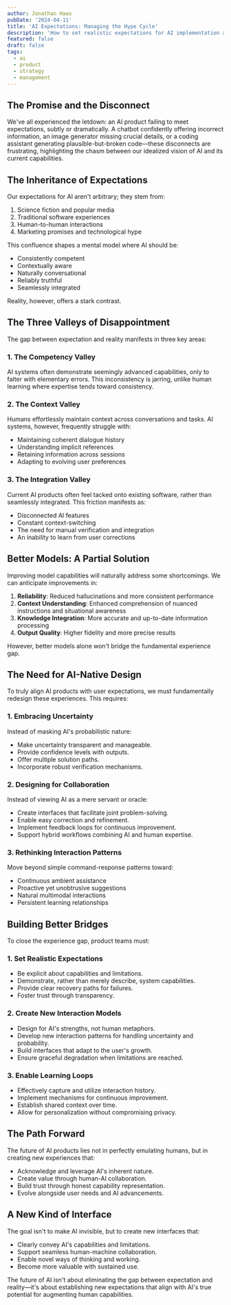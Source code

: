 ```yaml
---
author: Jonathan Haas
pubDate: '2024-04-11'
title: 'AI Expectations: Managing the Hype Cycle'
description: 'How to set realistic expectations for AI implementation and avoid common pitfalls in enterprise adoption'
featured: false
draft: false
tags:
  - ai
  - product
  - strategy
  - management
---
```


## The Promise and the Disconnect

We've all experienced the letdown: an AI product failing to meet expectations, subtly or dramatically. A chatbot confidently offering incorrect information, an image generator missing crucial details, or a coding assistant generating plausible-but-broken code—these disconnects are frustrating, highlighting the chasm between our idealized vision of AI and its current capabilities.

## The Inheritance of Expectations

Our expectations for AI aren't arbitrary; they stem from:

1. Science fiction and popular media
2. Traditional software experiences
3. Human-to-human interactions
4. Marketing promises and technological hype

This confluence shapes a mental model where AI should be:

- Consistently competent
- Contextually aware
- Naturally conversational
- Reliably truthful
- Seamlessly integrated

Reality, however, offers a stark contrast.

## The Three Valleys of Disappointment

The gap between expectation and reality manifests in three key areas:

### 1. The Competency Valley

AI systems often demonstrate seemingly advanced capabilities, only to falter with elementary errors. This inconsistency is jarring, unlike human learning where expertise tends toward consistency.

### 2. The Context Valley

Humans effortlessly maintain context across conversations and tasks. AI systems, however, frequently struggle with:

- Maintaining coherent dialogue history
- Understanding implicit references
- Retaining information across sessions
- Adapting to evolving user preferences

### 3. The Integration Valley

Current AI products often feel tacked onto existing software, rather than seamlessly integrated. This friction manifests as:

- Disconnected AI features
- Constant context-switching
- The need for manual verification and integration
- An inability to learn from user corrections

## Better Models: A Partial Solution

Improving model capabilities will naturally address some shortcomings. We can anticipate improvements in:

1. **Reliability**: Reduced hallucinations and more consistent performance
2. **Context Understanding**: Enhanced comprehension of nuanced instructions and situational awareness
3. **Knowledge Integration**: More accurate and up-to-date information processing
4. **Output Quality**: Higher fidelity and more precise results

However, better models alone won't bridge the fundamental experience gap.

## The Need for AI-Native Design

To truly align AI products with user expectations, we must fundamentally redesign these experiences. This requires:

### 1. Embracing Uncertainty

Instead of masking AI's probabilistic nature:

- Make uncertainty transparent and manageable.
- Provide confidence levels with outputs.
- Offer multiple solution paths.
- Incorporate robust verification mechanisms.

### 2. Designing for Collaboration

Instead of viewing AI as a mere servant or oracle:

- Create interfaces that facilitate joint problem-solving.
- Enable easy correction and refinement.
- Implement feedback loops for continuous improvement.
- Support hybrid workflows combining AI and human expertise.

### 3. Rethinking Interaction Patterns

Move beyond simple command-response patterns toward:

- Continuous ambient assistance
- Proactive yet unobtrusive suggestions
- Natural multimodal interactions
- Persistent learning relationships

## Building Better Bridges

To close the experience gap, product teams must:

### 1. Set Realistic Expectations

- Be explicit about capabilities and limitations.
- Demonstrate, rather than merely describe, system capabilities.
- Provide clear recovery paths for failures.
- Foster trust through transparency.

### 2. Create New Interaction Models

- Design for AI's strengths, not human metaphors.
- Develop new interaction patterns for handling uncertainty and probability.
- Build interfaces that adapt to the user's growth.
- Ensure graceful degradation when limitations are reached.

### 3. Enable Learning Loops

- Effectively capture and utilize interaction history.
- Implement mechanisms for continuous improvement.
- Establish shared context over time.
- Allow for personalization without compromising privacy.

## The Path Forward

The future of AI products lies not in perfectly emulating humans, but in creating new experiences that:

- Acknowledge and leverage AI's inherent nature.
- Create value through human-AI collaboration.
- Build trust through honest capability representation.
- Evolve alongside user needs and AI advancements.

## A New Kind of Interface

The goal isn't to make AI invisible, but to create new interfaces that:

- Clearly convey AI's capabilities and limitations.
- Support seamless human-machine collaboration.
- Enable novel ways of thinking and working.
- Become more valuable with sustained use.

The future of AI isn't about eliminating the gap between expectation and reality—it's about establishing new expectations that align with AI's true potential for augmenting human capabilities.
